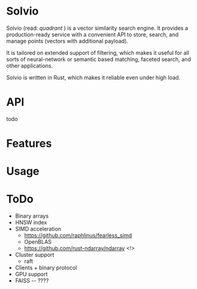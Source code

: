 # Solvio

Solvio (read: _quadrant_ ) is a vector similarity search engine.
It provides a production-ready service with a convenient API to store, search, and manage points (vectors with additional payload).

It is tailored on extended support of filtering, which makes it useful for all sorts of neural-network or semantic based matching, faceted search, and other applications. 

Solvio is written in Rust, which makes it reliable even under high load.

# API

todo

# Features

# Usage


# ToDo

* Binary arrays
* HNSW index
* SIMD acceleration
  * https://github.com/raphlinus/fearless_simd
  * OpenBLAS
  * https://github.com/rust-ndarray/ndarray <!>
* Cluster support 
  * raft
* Clients + binary protocol
* GPU support
* FAISS -- ????


